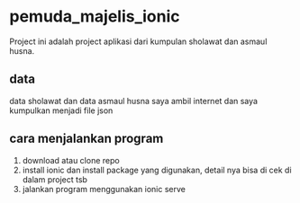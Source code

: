 # pemuda_majelis_ionic
Project ini adalah project aplikasi dari kumpulan sholawat dan asmaul husna.

## data
data sholawat dan data asmaul husna saya ambil internet dan saya kumpulkan menjadi file json

## cara menjalankan program

1.  download atau clone repo
2.  install ionic dan install package yang digunakan, detail nya bisa di cek di dalam project tsb
3.  jalankan program menggunakan ionic serve
